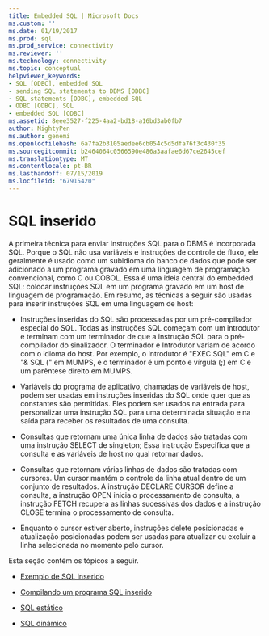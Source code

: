```yaml
---
title: Embedded SQL | Microsoft Docs
ms.custom: ''
ms.date: 01/19/2017
ms.prod: sql
ms.prod_service: connectivity
ms.reviewer: ''
ms.technology: connectivity
ms.topic: conceptual
helpviewer_keywords:
- SQL [ODBC], embedded SQL
- sending SQL statements to DBMS [ODBC]
- SQL statements [ODBC], embedded SQL
- ODBC [ODBC], SQL
- embedded SQL [ODBC]
ms.assetid: 8eee3527-f225-4aa2-bd18-a16bd3ab0fb7
author: MightyPen
ms.author: genemi
ms.openlocfilehash: 6a7fa2b3105aedee6cb054c5d5dfa76f3c430f35
ms.sourcegitcommit: b2464064c0566590e486a3aafae6d67ce2645cef
ms.translationtype: MT
ms.contentlocale: pt-BR
ms.lasthandoff: 07/15/2019
ms.locfileid: "67915420"
---
```

# <a name="embedded-sql"></a>SQL inserido
A primeira técnica para enviar instruções SQL para o DBMS é incorporada SQL. Porque o SQL não usa variáveis e instruções de controle de fluxo, ele geralmente é usado como um subidioma do banco de dados que pode ser adicionado a um programa gravado em uma linguagem de programação convencional, como C ou COBOL. Essa é uma ideia central do embedded SQL: colocar instruções SQL em um programa gravado em um host de linguagem de programação. Em resumo, as técnicas a seguir são usadas para inserir instruções SQL em uma linguagem de host:  
  
-   Instruções inseridas do SQL são processadas por um pré-compilador especial do SQL. Todas as instruções SQL começam com um introdutor e terminam com um terminador de que a instrução SQL para o pré-compilador do sinalizador. O terminador e Introdutor variam de acordo com o idioma do host. Por exemplo, o Introdutor é "EXEC SQL" em C e "& SQL (" em MUMPS, e o terminador é um ponto e vírgula (;) em C e um parêntese direito em MUMPS.  
  
-   Variáveis do programa de aplicativo, chamadas de variáveis de host, podem ser usadas em instruções inseridas do SQL onde quer que as constantes são permitidas. Eles podem ser usados na entrada para personalizar uma instrução SQL para uma determinada situação e na saída para receber os resultados de uma consulta.  
  
-   Consultas que retornam uma única linha de dados são tratadas com uma instrução SELECT de singleton; Essa instrução Especifica que a consulta e as variáveis de host no qual retornar dados.  
  
-   Consultas que retornam várias linhas de dados são tratadas com cursores. Um cursor mantém o controle da linha atual dentro de um conjunto de resultados. A instrução DECLARE CURSOR define a consulta, a instrução OPEN inicia o processamento de consulta, a instrução FETCH recupera as linhas sucessivas dos dados e a instrução CLOSE termina o processamento de consulta.  
  
-   Enquanto o cursor estiver aberto, instruções delete posicionadas e atualização posicionadas podem ser usadas para atualizar ou excluir a linha selecionada no momento pelo cursor.  
  
 Esta seção contém os tópicos a seguir.  
  
-   [Exemplo de SQL inserido](../../odbc/reference/embedded-sql-example.md)  
  
-   [Compilando um programa SQL inserido](../../odbc/reference/compiling-an-embedded-sql-program.md)  
  
-   [SQL estático](../../odbc/reference/static-sql.md)  
  
-   [SQL dinâmico](../../odbc/reference/dynamic-sql.md)
